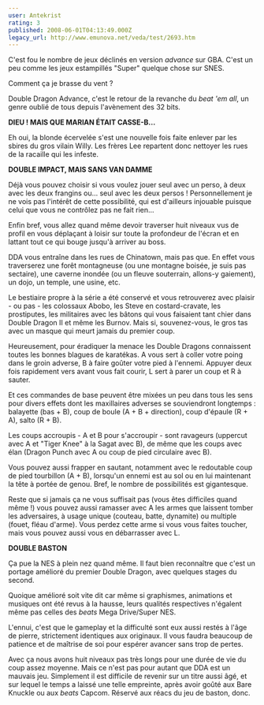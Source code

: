 ```yaml
---
user: Antekrist
rating: 3
published: 2008-06-01T04:13:49.000Z
legacy_url: http://www.emunova.net/veda/test/2693.htm
---
```

C'est fou le nombre de jeux déclinés en version _advance_ sur GBA. C'est un peu comme les jeux estampillés "Super" quelque chose sur SNES.  

Comment ça je brasse du vent ?  

Double Dragon Advance, c'est le retour de la revanche du _beat 'em all_, un genre oublié de tous depuis l'avènement des 32 bits.  

  

**DIEU ! MAIS QUE MARIAN ÉTAIT CASSE-B...**  

Eh oui, la blonde écervelée s'est une nouvelle fois faite enlever par les sbires du gros vilain Willy. Les frères Lee repartent donc nettoyer les rues de la racaille qui les infeste.  

  

**DOUBLE IMPACT, MAIS SANS VAN DAMME**  

Déjà vous pouvez choisir si vous voulez jouer seul avec un perso, à deux avec les deux frangins ou... seul avec les deux persos ! Personnellement je ne vois pas l'intérêt de cette possibilité, qui est d'ailleurs injouable puisque celui que vous ne contrôlez pas ne fait rien...  

Enfin bref, vous allez quand même devoir traverser huit niveaux vus de profil en vous déplaçant à loisir sur toute la profondeur de l'écran et en lattant tout ce qui bouge jusqu'à arriver au boss.  

DDA vous entraîne dans les rues de Chinatown, mais pas que. En effet vous traverserez une forêt montagneuse (ou une montagne boisée, je suis pas sectaire), une caverne inondée (ou un fleuve souterrain, allons-y gaiement), un dojo, un temple, une usine, etc.  

Le bestiaire propre à la série a été conservé et vous retrouverez avec plaisir - ou pas - les colossaux Abobo, les Steve en costard-cravate, les prostiputes, les militaires avec les bâtons qui vous faisaient tant chier dans Double Dragon II et même les Burnov. Mais si, souvenez-vous, le gros tas avec un masque qui meurt jamais du premier coup.  

Heureusement, pour éradiquer la menace les Double Dragons connaissent toutes les bonnes blagues de karatékas. A vous sert à coller votre poing dans le groin adverse, B à faire goûter votre pied à l'ennemi. Appuyer deux fois rapidement vers avant vous fait courir, L sert à parer un coup et R à sauter.  

Et ces commandes de base peuvent être mixées un peu dans tous les sens pour divers effets dont les maxillaires adverses se souviendront longtemps : balayette (bas + B), coup de boule (A + B + direction), coup d'épaule (R + A), salto (R + B).  

Les coups accroupis - A et B pour s'accroupir - sont ravageurs (uppercut avec A et "Tiger Knee" à la Sagat avec B), de même que les coups avec élan (Dragon Punch avec A ou coup de pied circulaire avec B).  

Vous pouvez aussi frapper en sautant, notamment avec le redoutable coup de pied tourbillon (A + B), lorsqu'un ennemi est au sol ou en lui maintenant la tête à portée de genou. Bref, le nombre de possibilités est gigantesque.  

Reste que si jamais ça ne vous suffisait pas (vous êtes difficiles quand même !) vous pouvez aussi ramasser avec A les armes que laissent tomber les adversaires, à usage unique (couteau, batte, dynamite) ou multiple (fouet, fléau d'arme). Vous perdez cette arme si vous vous faites toucher, mais vous pouvez aussi vous en débarrasser avec L.  

  

**DOUBLE BASTON**  

Ça pue la NES à plein nez quand même. Il faut bien reconnaître que c'est un portage amélioré du premier Double Dragon, avec quelques stages du second.  

Quoique amélioré soit vite dit car même si graphismes, animations et musiques ont été revus à la hausse, leurs qualités respectives n'égalent même pas celles des _beats_ Mega Drive/Super NES.  

L'ennui, c'est que le gameplay et la difficulté sont eux aussi restés à l'âge de pierre, strictement identiques aux originaux. Il vous faudra beaucoup de patience et de maîtrise de soi pour espérer avancer sans trop de pertes.  

Avec ça nous avons huit niveaux pas très longs pour une durée de vie du coup assez moyenne. Mais ce n'est pas pour autant que DDA est un mauvais jeu. Simplement il est difficile de revenir sur un titre aussi âgé, et sur lequel le temps a laissé une telle empreinte, après avoir goûté aux Bare Knuckle ou aux _beats_ Capcom. Réservé aux réacs du jeu de baston, donc.